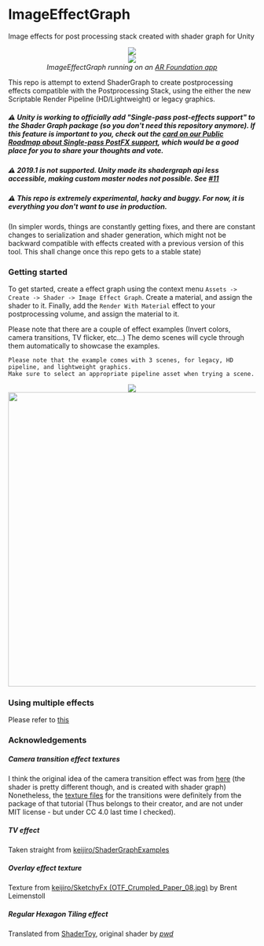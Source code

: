 # ImageEffectGraph
Image effects for post processing stack created with shader graph for Unity

<p align="center">
  <img src="Preview/showcase.gif"><br>
  <img src="Preview/ar.gif"><br>
  <i>ImageEffectGraph running on an <a href="https://github.com/iBicha/MobileARTest">AR Foundation app</a></i>
</p>

This repo is attempt to extend ShaderGraph to create postprocessing effects compatible with the Postprocessing Stack, using the either the new Scriptable Render Pipeline (HD/Lightweight) or legacy graphics.

##### :warning: Unity is working to officially add "Single-pass post-effects support" to the Shader Graph package (so you don't need this repository anymore). If this feature is important to you, check out the <a href="https://portal.productboard.com/8ufdwj59ehtmsvxenjumxo82/c/55-single-pass-post-effects-support">card on our Public Roadmap about Single-pass PostFX support</a>, which would be a good place for you to share your thoughts and vote.
##### :warning: 2019.1 is not supported. Unity made its shadergraph api less accessible, making custom master nodes not possible. See <a href="https://github.com/iBicha/ImageEffectGraph/issues/11">#11</a>  
##### :warning: This repo is extremely experimental, hacky and buggy. For now, it is everything you don't want to use in production. 
(In simpler words, things are constantly getting fixes, and there are constant changes to serialization and shader generation, which might not be backward compatible with effects created with a previous version of this tool. This shall change once this repo gets to a stable state)

### Getting started
To get started, create a effect graph using the context menu `Assets -> Create -> Shader -> Image Effect Graph`. Create a material, and assign the shader to it. Finally, add the `Render With Material` effect to your postprocessing volume, and assign the material to it.

Please note that there are a couple of effect examples (Invert colors, camera transitions, TV flicker, etc...)
The demo scenes will cycle through them automatically to showcase the examples.

```
Please note that the example comes with 3 scenes, for legacy, HD pipeline, and lightweight graphics.
Make sure to select an appropriate pipeline asset when trying a scene.
```
<p align="center">
  <img src="Preview/transition.gif"><br>
  <img src="https://raw.github.com/iBicha/ImageEffectGraph/master/Preview/graph.png" width="600"><br>
</p>

### Using multiple effects
Please refer to [this](https://github.com/iBicha/ImageEffectGraph/issues/7)

### Acknowledgements
##### Camera transition effect textures
I think the original idea of the camera transition effect was from [here](https://www.youtube.com/watch?v=LnAoD7hgDxw) (the shader is pretty different though, and is created with shader graph)
Nonetheless, the [texture files](Assets/Sample/Assets/Textures) for the transitions were definitely from the package of that tutorial (Thus belongs to their creator, and are not under MIT license - but under CC 4.0 last time I checked).
##### TV effect
Taken straight from [keijiro/ShaderGraphExamples](https://github.com/keijiro/ShaderGraphExamples/tree/master/Assets/Examples/TV)
##### Overlay effect texture
Texture from [keijiro/SketchyFx (OTF_Crumpled_Paper_08.jpg)](https://github.com/keijiro/SketchyFx/blob/master/Assets/Textures/OTF_Crumpled_Paper_08.jpg) by Brent Leimenstoll
##### Regular Hexagon Tiling effect
Translated from [ShaderToy](https://www.shadertoy.com/view/4ldGWB), original shader by [_pwd_](https://www.shadertoy.com/user/_pwd_)
